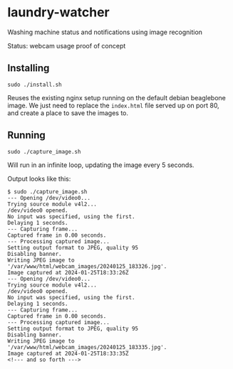 # laundry-watcher
Washing machine status and notifications using image recognition

Status: webcam usage proof of concept

## Installing

```
sudo ./install.sh
```

Reuses the existing nginx setup running on the default debian beaglebone image. We just need to replace the `index.html` file served up on port 80, and create a place to save the images to.

## Running

```
sudo ./capture_image.sh
```

Will run in an infinite loop, updating the image every 5 seconds.

Output looks like this:
```
$ sudo ./capture_image.sh
--- Opening /dev/video0...
Trying source module v4l2...
/dev/video0 opened.
No input was specified, using the first.
Delaying 1 seconds.
--- Capturing frame...
Captured frame in 0.00 seconds.
--- Processing captured image...
Setting output format to JPEG, quality 95
Disabling banner.
Writing JPEG image to '/var/www/html/webcam_images/20240125_183326.jpg'.
Image captured at 2024-01-25T18:33:26Z
--- Opening /dev/video0...
Trying source module v4l2...
/dev/video0 opened.
No input was specified, using the first.
Delaying 1 seconds.
--- Capturing frame...
Captured frame in 0.00 seconds.
--- Processing captured image...
Setting output format to JPEG, quality 95
Disabling banner.
Writing JPEG image to '/var/www/html/webcam_images/20240125_183335.jpg'.
Image captured at 2024-01-25T18:33:35Z
<!--- and so forth --->
```